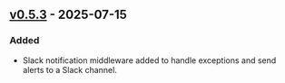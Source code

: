## [v0.5.3](https://pypi.org/project/amsdal_server/0.5.3/) - 2025-07-15

### Added

- Slack notification middleware added to handle exceptions and send alerts to a Slack channel.
